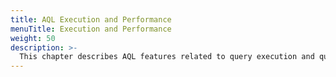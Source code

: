 ```yaml
---
title: AQL Execution and Performance
menuTitle: Execution and Performance
weight: 50
description: >-
  This chapter describes AQL features related to query execution and query performance
---
```

